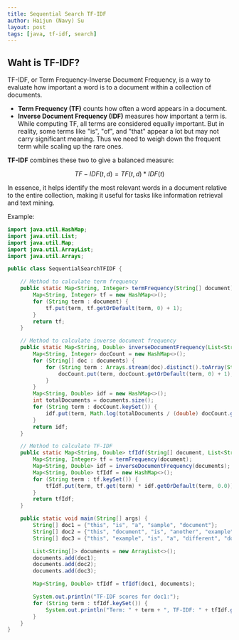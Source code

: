 ```yaml
---
title: Sequential Search TF-IDF
author: Haijun (Navy) Su
layout: post
tags: [java, tf-idf, search]
---
```


## Waht is TF-IDF?

TF-IDF, or Term Frequency-Inverse Document Frequency, is a way to evaluate how important a word is to a document within a collection of documents.

* **Term Frequency (TF)** counts how often a word appears in a document.
* **Inverse Document Frequency (IDF)** measures how important a term is. While computing TF, all terms are considered equally important. But in reality, some terms like "is", "of", and "that" appear a lot but may not carry significant meaning. Thus we need to weigh down the frequent term while scaling up the rare ones.

**TF-IDF** combines these two to give a balanced measure:

```math
TF-IDF(t, d) = TF(t, d) * IDF(t)
```

In essence, it helps identify the most relevant words in a document relative to the entire collection, making it useful for tasks like information retrieval and text mining.

Example:

```java
import java.util.HashMap;
import java.util.List;
import java.util.Map;
import java.util.ArrayList;
import java.util.Arrays;

public class SequentialSearchTFIDF {

    // Method to calculate term frequency
    public static Map<String, Integer> termFrequency(String[] document) {
        Map<String, Integer> tf = new HashMap<>();
        for (String term : document) {
            tf.put(term, tf.getOrDefault(term, 0) + 1);
        }
        return tf;
    }

    // Method to calculate inverse document frequency
    public static Map<String, Double> inverseDocumentFrequency(List<String[]> documents) {
        Map<String, Integer> docCount = new HashMap<>();
        for (String[] doc : documents) {
            for (String term : Arrays.stream(doc).distinct().toArray(String[]::new)) {
                docCount.put(term, docCount.getOrDefault(term, 0) + 1);
            }
        }
        Map<String, Double> idf = new HashMap<>();
        int totalDocuments = documents.size();
        for (String term : docCount.keySet()) {
            idf.put(term, Math.log(totalDocuments / (double) docCount.get(term)));
        }
        return idf;
    }

    // Method to calculate TF-IDF
    public static Map<String, Double> tfIdf(String[] document, List<String[]> documents) {
        Map<String, Integer> tf = termFrequency(document);
        Map<String, Double> idf = inverseDocumentFrequency(documents);
        Map<String, Double> tfIdf = new HashMap<>();
        for (String term : tf.keySet()) {
            tfIdf.put(term, tf.get(term) * idf.getOrDefault(term, 0.0));
        }
        return tfIdf;
    }

    public static void main(String[] args) {
        String[] doc1 = {"this", "is", "a", "sample", "document"};
        String[] doc2 = {"this", "document", "is", "another", "example", "document"};
        String[] doc3 = {"this", "example", "is", "a", "different", "document"};

        List<String[]> documents = new ArrayList<>();
        documents.add(doc1);
        documents.add(doc2);
        documents.add(doc3);

        Map<String, Double> tfIdf = tfIdf(doc1, documents);

        System.out.println("TF-IDF scores for doc1:");
        for (String term : tfIdf.keySet()) {
            System.out.println("Term: " + term + ", TF-IDF: " + tfIdf.get(term));
        }
    }
}
```
